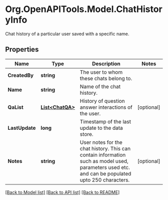 # Org.OpenAPITools.Model.ChatHistoryInfo
Chat history of a particular user saved with a specific name.

## Properties

Name | Type | Description | Notes
------------ | ------------- | ------------- | -------------
**CreatedBy** | **string** | The user to whom these chats belong to. | 
**Name** | **string** | Name of the chat history. | 
**QaList** | [**List&lt;ChatQA&gt;**](ChatQA.md) | History of question answer interactions of the user. | [optional] 
**LastUpdate** | **long** | Timestamp of the last update to the data store. | 
**Notes** | **string** | User notes for the chat history. This can contain information such as model used, parameters used etc. and can be populated upto 250 characters. | [optional] 

[[Back to Model list]](../README.md#documentation-for-models) [[Back to API list]](../README.md#documentation-for-api-endpoints) [[Back to README]](../README.md)

